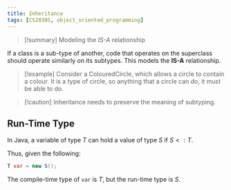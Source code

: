 ```yaml
---
title: Inheritance
tags: [CS2030S, object_oriented_programming]
---
```

>[!summary] Modeling the _IS-A_ relationship

If a class is a sub-type of another, code that operates on the superclass should operate similarly on its subtypes. This models the **IS-A** relationship.

> [!example] Consider a ColouredCircle, which allows a circle to contain a colour. It is a type of circle, so anything that a circle can do, it must be able to do.

> [!caution] Inheritance needs to preserve the meaning of subtyping.

## Run-Time Type

In Java, a variable of type $T$ can hold a value of type $S$ if $S <: T$.

Thus, given the following:
```Java
T var = new S();
```
The compile-time type of ``var`` is $T$, but the run-time type is $S$.
